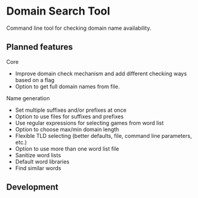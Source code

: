 Domain Search Tool
===============================

Command line tool for checking domain name availability.


Planned features
----------------
Core
* Improve domain check mechanism and add different checking ways based on a flag
* Option to get full domain names from file.

Name generation
* Set multiple suffixes and/or prefixes at once
* Option to use files for suffixes and prefixes
* Use regular expressions for selecting games from word list
* Option to choose max/min domain length
* Flexible TLD selecting (better defaults, file, command line parameters, etc.)
* Option to use more than one word list file
* Sanitize word lists
* Default word libraries
* Find similar words


Development
-----------

